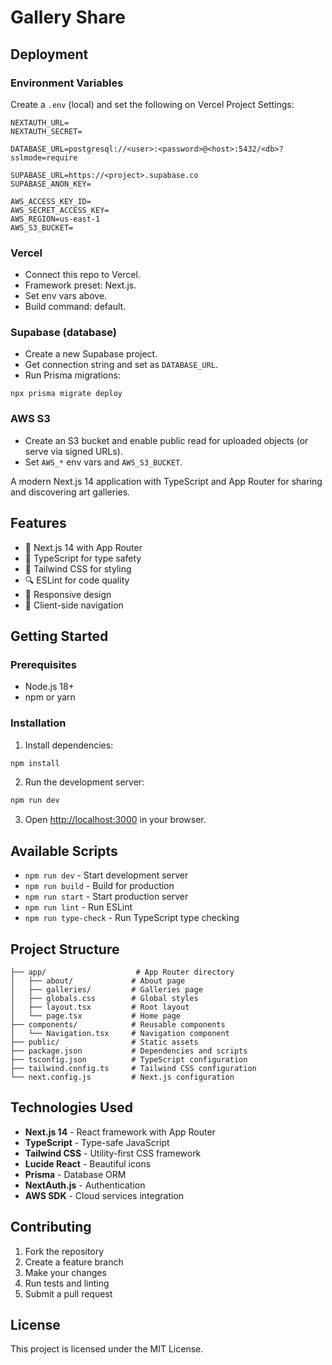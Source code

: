 # Gallery Share
## Deployment

### Environment Variables

Create a `.env` (local) and set the following on Vercel Project Settings:

```
NEXTAUTH_URL=
NEXTAUTH_SECRET=

DATABASE_URL=postgresql://<user>:<password>@<host>:5432/<db>?sslmode=require

SUPABASE_URL=https://<project>.supabase.co
SUPABASE_ANON_KEY=

AWS_ACCESS_KEY_ID=
AWS_SECRET_ACCESS_KEY=
AWS_REGION=us-east-1
AWS_S3_BUCKET=
```

### Vercel

- Connect this repo to Vercel.
- Framework preset: Next.js.
- Set env vars above.
- Build command: default.

### Supabase (database)

- Create a new Supabase project.
- Get connection string and set as `DATABASE_URL`.
- Run Prisma migrations:

```
npx prisma migrate deploy
```

### AWS S3

- Create an S3 bucket and enable public read for uploaded objects (or serve via signed URLs).
- Set `AWS_*` env vars and `AWS_S3_BUCKET`.


A modern Next.js 14 application with TypeScript and App Router for sharing and discovering art galleries.

## Features

- 🚀 Next.js 14 with App Router
- 📘 TypeScript for type safety
- 🎨 Tailwind CSS for styling
- 🔍 ESLint for code quality
- 📱 Responsive design
- 🧭 Client-side navigation

## Getting Started

### Prerequisites

- Node.js 18+ 
- npm or yarn

### Installation

1. Install dependencies:
```bash
npm install
```

2. Run the development server:
```bash
npm run dev
```

3. Open [http://localhost:3000](http://localhost:3000) in your browser.

## Available Scripts

- `npm run dev` - Start development server
- `npm run build` - Build for production
- `npm run start` - Start production server
- `npm run lint` - Run ESLint
- `npm run type-check` - Run TypeScript type checking

## Project Structure

```
├── app/                    # App Router directory
│   ├── about/             # About page
│   ├── galleries/         # Galleries page
│   ├── globals.css        # Global styles
│   ├── layout.tsx         # Root layout
│   └── page.tsx           # Home page
├── components/            # Reusable components
│   └── Navigation.tsx     # Navigation component
├── public/                # Static assets
├── package.json           # Dependencies and scripts
├── tsconfig.json          # TypeScript configuration
├── tailwind.config.ts     # Tailwind CSS configuration
└── next.config.js         # Next.js configuration
```

## Technologies Used

- **Next.js 14** - React framework with App Router
- **TypeScript** - Type-safe JavaScript
- **Tailwind CSS** - Utility-first CSS framework
- **Lucide React** - Beautiful icons
- **Prisma** - Database ORM
- **NextAuth.js** - Authentication
- **AWS SDK** - Cloud services integration

## Contributing

1. Fork the repository
2. Create a feature branch
3. Make your changes
4. Run tests and linting
5. Submit a pull request

## License

This project is licensed under the MIT License.
